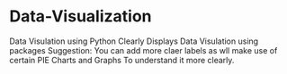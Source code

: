 # Data-Visualization
Data Visulation using Python
Clearly Displays Data Visulation using packages 
Suggestion: You can add more claer labels as wll make use of certain PIE Charts and Graphs To understand it more clearly.
